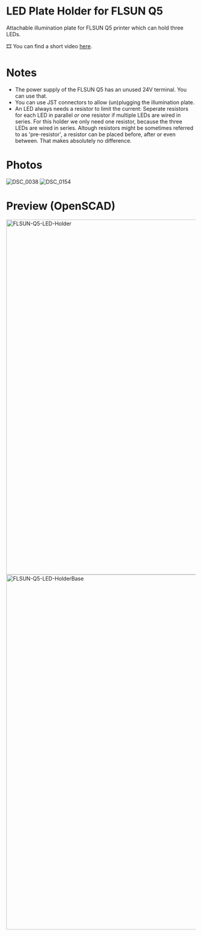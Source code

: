 # LED Plate Holder for FLSUN Q5
Attachable illumination plate for FLSUN Q5 printer which can hold three LEDs.

🎞 You can find a short video [here](https://www.youtube.com/watch?v=atVG6flC78Q).

# Notes

- The power supply of the FLSUN Q5 has an unused 24V terminal. You can use that.
- You can use JST connectors to allow (un)plugging the illumination plate.
- An LED always needs a resistor to limit the current: Seperate resistors for each LED in parallel *or* one resistor if multiple LEDs are wired in series. For this holder we only need one resistor, because the three LEDs are wired in series. Altough resistors might be sometimes referred to as 'pre-resistor', a resistor can be placed before, after or even between. That makes absolutely no difference.

# Photos

![DSC_0038](https://user-images.githubusercontent.com/40885610/140659852-a3462518-6257-44e9-84bd-b964f686d143.JPG)
![DSC_0154](https://user-images.githubusercontent.com/40885610/140663714-e008f1c1-6175-45a5-a810-bc276f6c6f32.JPG)

# Preview (OpenSCAD)
<img width="943" alt="FLSUN-Q5-LED-Holder" src="https://user-images.githubusercontent.com/40885610/140659686-2dd251aa-b955-466c-b95a-f8d57c238b5c.png">
<img width="943" alt="FLSUN-Q5-LED-HolderBase" src="https://user-images.githubusercontent.com/40885610/140659771-1731724f-69fd-474d-be0c-ca30f6a98df9.png">
